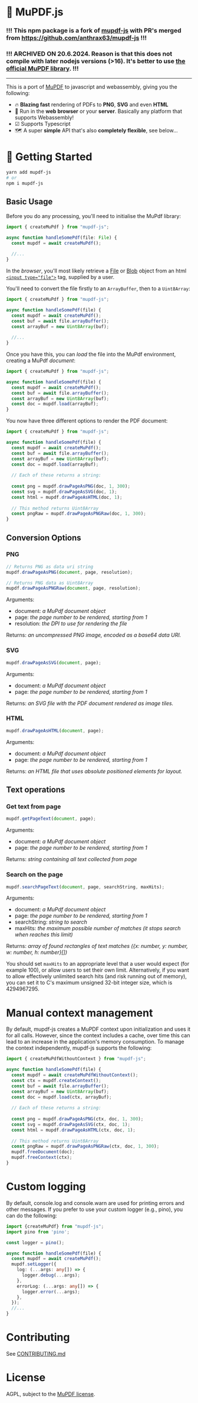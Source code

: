 # 📰 MuPDF.js

### !!! This npm package is a fork of [mupdf-js](https://github.com/andytango/mupdf-js) with PR's merged from https://github.com/anthrax63/mupdf-js !!!

### !!! ARCHIVED ON 20.6.2024. Reason is that this does not compile with later nodejs versions (>16). It's better to use [the official MuPDF library](https://www.npmjs.com/package/mupdf). !!! 
---

This is a port of [MuPDF](https://mupdf.com/docs/) to javascript and webassembly, giving you the following:

- 🔥 **Blazing fast** rendering of PDFs to **PNG**, **SVG** and even **HTML**
- 💼 Run in the **web browser** or your **server**. Basically any platform that supports Webassembly!
- ☑ Supports Typescript
- 🗺️ A super **simple** API that's also **completely flexible**, see below...

# 🏁 Getting Started

```bash
yarn add mupdf-js
# or
npm i mupdf-js
```

## Basic Usage

Before you do any processing, you'll need to initialise the MuPdf library:

```js
import { createMuPdf } from "mupdf-js";

async function handleSomePdf(file: File) {
  const mupdf = await createMuPdf();
  
  //...
}
```

In the *browser*, you'll most likely retrieve a [File](https://developer.mozilla.org/en-US/docs/Web/API/File) or [Blob](https://developer.mozilla.org/en-US/docs/Web/API/Blob) object from an html [`<input type="file">`](https://developer.mozilla.org/en-US/docs/Web/HTML/Element/input/file) tag, supplied by a user.

You'll need to convert the file firstly to an `ArrayBuffer`, then to a `Uint8Array`:

```js
import { createMuPdf } from "mupdf-js";

async function handleSomePdf(file) {
  const mupdf = await createMuPdf();
  const buf = await file.arrayBuffer();
  const arrayBuf = new Uint8Array(buf);
  
  //...
}
```

Once you have this, you can *load* the file into the MuPdf environment, creating a MuPdf *document*:

```js
import { createMuPdf } from "mupdf-js";

async function handleSomePdf(file) {
  const mupdf = await createMuPdf();
  const buf = await file.arrayBuffer();
  const arrayBuf = new Uint8Array(buf);
  const doc = mupdf.load(arrayBuf);
}
```

You now have three different options to render the PDF document:

```js
import { createMuPdf } from "mupdf-js";

async function handleSomePdf(file) {
  const mupdf = await createMuPdf();
  const buf = await file.arrayBuffer();
  const arrayBuf = new Uint8Array(buf);
  const doc = mupdf.load(arrayBuf);
  
  // Each of these returns a string:
  
  const png = mupdf.drawPageAsPNG(doc, 1, 300);
  const svg = mupdf.drawPageAsSVG(doc, 1);
  const html = mupdf.drawPageAsHTML(doc, 1);
  
  // This method returns Uint8Array
  const pngRaw = mupdf.drawPageAsPNGRaw(doc, 1, 300);
}
```

## Conversion Options

### PNG

```js
// Returns PNG as data uri string
mupdf.drawPageAsPNG(document, page, resolution); 

// Returns PNG data as Uint8Array
mupdf.drawPageAsPNGRaw(document, page, resolution); 
```

Arguments:
- document: *a MuPdf document object*
- page: *the page number to be rendered, starting from 1*
- resolution: *the DPI to use for rendering the file*

Returns: *an uncompressed PNG image, encoded as a base64 data URI.*

### SVG

```js
mupdf.drawPageAsSVG(document, page);
```

Arguments:
- document: *a MuPdf document object*
- page: *the page number to be rendered, starting from 1*

Returns: *an SVG file with the PDF document rendered as image tiles.*

### HTML

```js
mupdf.drawPageAsHTML(document, page);
```

Arguments:
- document: *a MuPdf document object*
- page: *the page number to be rendered, starting from 1*

Returns: *an HTML file that uses absolute positioned elements for layout.*

## Text operations

### Get text from page

```js
mupdf.getPageText(document, page);
```

Arguments:
- document: *a MuPdf document object*
- page: *the page number to be rendered, starting from 1*

Returns: *string containing all text collected from page*

### Search on the page

```js
mupdf.searchPageText(document, page, searchString, maxHits);
```

Arguments:
- document: *a MuPdf document object*
- page: *the page number to be rendered, starting from 1*
- searchString: *string to search*
- maxHits: *the maximum possible number of matches (it stops search when reaches this limit)*

Returns: *array of found rectangles of text matches ({x: number, y: number, w: number, h: number}[])*

You should set `maxHits` to an appropriate level that a user would expect (for example 100), or allow users to set their own limit. Alternatively, if you want to allow effectively unlimited search hits (and risk running out of memory), you can set it to C's maximum unsigned 32-bit integer size, which is 4294967295.

# Manual context management

By default, mupdf-js creates a MuPDF context upon initialization and uses it for all calls. However, since the context includes a cache, over time this can lead to an increase in the application's memory consumption. To manage the context independently, mupdf-js supports the following:

```js
import { createMuPdfWithoutContext } from "mupdf-js";

async function handleSomePdf(file) {
  const mupdf = await createMuPdfWithoutContext();
  const ctx = mupdf.createContext();
  const buf = await file.arrayBuffer();
  const arrayBuf = new Uint8Array(buf);
  const doc = mupdf.load(ctx, arrayBuf);
  
  // Each of these returns a string:
  
  const png = mupdf.drawPageAsPNG(ctx, doc, 1, 300);
  const svg = mupdf.drawPageAsSVG(ctx, doc, 1);
  const html = mupdf.drawPageAsHTML(ctx, doc, 1);
  
  // This method returns Uint8Array
  const pngRaw = mupdf.drawPageAsPNGRaw(ctx, doc, 1, 300);
  mupdf.freeDocument(doc);
  mupdf.freeContext(ctx);
}
```

# Custom logging

By default, console.log and console.warn are used for printing errors and other messages. If you prefer to use your custom logger (e.g., pino), you can do the following:


```typescript
import {createMuPdf} from "mupdf-js";
import pino from 'pino';

const logger = pino();

async function handleSomePdf(file) {
  const mupdf = await createMuPdf();
  mupdf.setLogger({
    log: (...args: any[]) => {
      logger.debug(...args);
    },
    errorLog: (...args: any[]) => {
      logger.error(...args);
    },
  });
  //...
}
```

# Contributing

See [CONTRIBUTING.md](CONTRIBUTING.md)

# License

AGPL, subject to the [MuPDF license](https://www.mupdf.com/licensing/).
